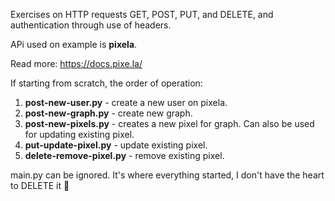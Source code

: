 Exercises on HTTP requests GET, POST, PUT, and DELETE, and authentication through use of headers.

APi used on example is **pixela**.

Read more: https://docs.pixe.la/

If starting from scratch, the order of operation:

1. **post-new-user.py** - create a new user on pixela.
2. **post-new-graph.py** - create new graph.
3. **post-new-pixels.py** - creates a new pixel for graph. Can also be used for updating existing pixel.
4. **put-update-pixel.py** - update existing pixel.
5. **delete-remove-pixel.py**  - remove existing pixel.

main.py can be ignored. It's where everything started, I don't have the heart to DELETE it 🥹
